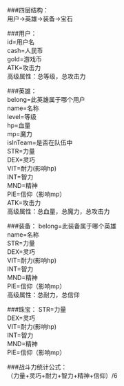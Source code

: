 ###四层结构：  
用户->英雄->装备->宝石  

###用户：  
id=用户名  
cash=人民币  
gold=游戏币  
ATK=攻击力  
高级属性：总等级，总攻击力  

###英雄：  
belong=此英雄属于哪个用户  
name=名称  
level=等级  
hp=血量  
mp=魔力  
isInTeam=是否在队伍中  
STR=力量  
DEX=灵巧  
VIT=耐力(影响hp)  
INT=智力  
MND=精神  
PIE=信仰（影响mp）  
ATK=攻击力  
高级属性：总血量，总魔力，总攻击力  

###装备：
belong=此装备属于哪个英雄  
name=名称   
STR=力量  
DEX=灵巧  
VIT=耐力(影响hp)  
INT=智力  
MND=精神  
PIE=信仰（影响mp）  
高级属性：总耐力，总信仰  

###珠宝：
STR=力量  
DEX=灵巧  
VIT=耐力(影响hp)  
INT=智力  
MND=精神  
PIE=信仰（影响mp）  

###战斗力统计公式：  
（力量+灵巧+耐力+智力+精神+信仰）/6